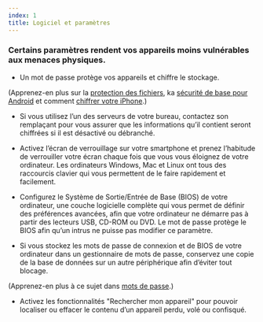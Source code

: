 ```yaml
---
index: 1
title: Logiciel et paramètres
---
```

### Certains paramètres rendent vos appareils moins vulnérables aux menaces physiques.

- Un mot de passe protège vos appareils et chiffre le stockage.

(Apprenez-en plus sur la [protection des fichiers](umbrella://information/protecting-files), ka [sécurité de base pour Android](umbrella://tools/other/s_android.md) et comment [chiffrer votre iPhone](umbrella://tools/encryption/s_encrypt-your-iphone.md).)

- Si vous utilisez l’un des serveurs de votre bureau, contactez son remplaçant pour vous assurer que les informations qu’il contient seront chiffrées si il est désactivé ou débranché.

- Activez l’écran de verrouillage sur votre smartphone et prenez l’habitude de verrouiller votre écran chaque fois que vous vous éloignez de votre ordinateur. Les ordinateurs Windows, Mac et Linux ont tous des raccourcis clavier qui vous permettent de le faire rapidement et facilement.

- Configurez le Système de Sortie/Entrée de Base (BIOS) de votre ordinateur, une couche logicielle complète qui vous permet de définir des préférences avancées, afin que votre ordinateur ne démarre pas à partir des lecteurs USB, CD-ROM ou DVD. Le mot de passe protège le BIOS afin qu’un intrus ne puisse pas modifier ce paramètre.

- Si vous stockez les mots de passe de connexion et de BIOS de votre ordinateur dans un gestionnaire de mots de passe, conservez une copie de la base de données sur un autre périphérique afin d’éviter tout blocage.

(Apprenez-en plus à ce sujet dans [mots de passe](umbrella://information/passwords/advanced).)

- Activez les fonctionnalités "Rechercher mon appareil" pour pouvoir localiser ou effacer le contenu d’un appareil perdu, volé ou confisqué.